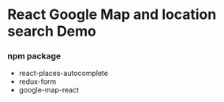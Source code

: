 # React Google Map and location search Demo

### npm package

- react-places-autocomplete
- redux-form
- google-map-react



